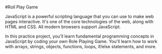 #Roll Play Game

JavaScript is a powerful scripting language that you can use to make web pages interactive. 
It's one of the core technologies of the web, along with HTML and CSS. 
All modern browsers support JavaScript.

In this practice project, you'll learn fundamental programming concepts in 
JavaScript by coding your own Role Playing Game. You'll learn how to work with arrays, strings, 
objects, functions, loops, if/else statements, and more.